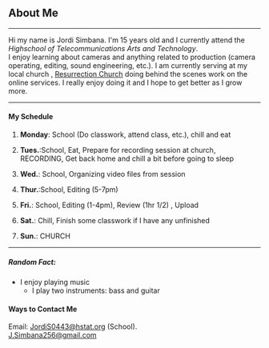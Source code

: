  ## About Me
 ---
Hi my name is Jordi Simbana. I'm 15 years old and I currently attend the _Highschool of Telecommunications Arts and Technology_.   
I enjoy learning about cameras and anything related to production (camera operating, editing, sound engineering, etc.). I am currently serving at my local church , [Resurrection Church](https://www.youtube.com/channel/UCU8aD0VIGdrvPeDZc-s-gnw) 
doing behind the scenes work on the online services. I really enjoy doing it and I hope to get better as I grow more.

 --- 

#### My Schedule 

1. **Monday**: School (Do classwork, attend class, etc.), chill and eat

2. **Tues.**:School, Eat,  Prepare for recording session at church, RECORDING, Get back home and chill a bit before going to sleep

3. **Wed.**: School, Organizing video files from session

4. **Thur.**:School, Editing (5-7pm)

5. **Fri.**: School, Editing (1-4pm), Review (1hr 1/2) , Upload

6. **Sat.**: Chill, Finish some classwork if I have any unfinished

7. **Sun.**: CHURCH

 ---

##### Random Fact: 

* I enjoy playing music 
  * I play two instruments: bass and guitar


#### Ways to Contact Me
Email: JordiS0443@hstat.org (School).   
J.Simbana256@gmail.com

